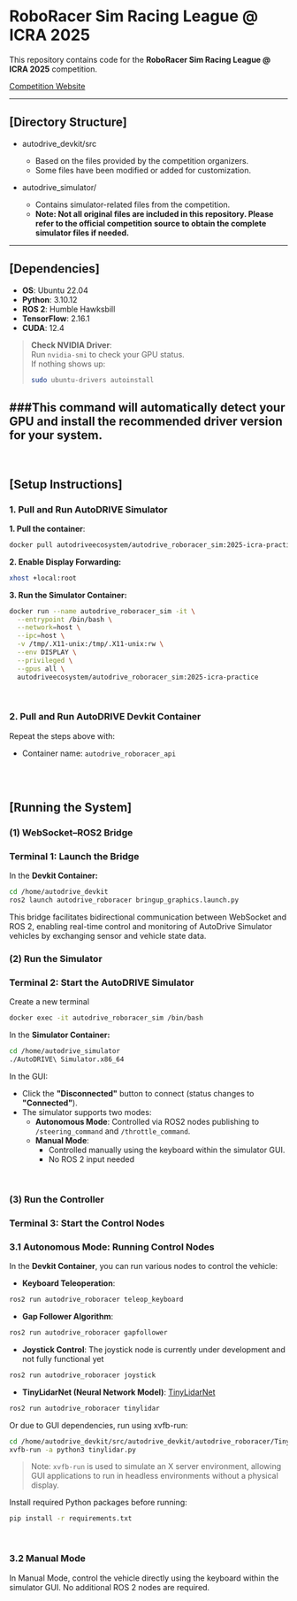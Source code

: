 # RoboRacer Sim Racing League @ ICRA 2025

This repository contains code for the **RoboRacer Sim Racing League @ ICRA 2025** competition.

[Competition Website](https://autodrive-ecosystem.github.io/competitions/roboracer-sim-racing-icra-2025/#resources)

---

## [Directory Structure]
- autodrive_devkit/src
    - Based on the files provided by the competition organizers.
    - Some files have been modified or added for customization.

- autodrive_simulator/
    - Contains simulator-related files from the competition.
    - **Note: Not all original files are included in this repository.
    Please refer to the official competition source to obtain the complete simulator files if needed.**
---

## [Dependencies]

- **OS**: Ubuntu 22.04
- **Python**: 3.10.12
- **ROS 2**: Humble Hawksbill
- **TensorFlow**: 2.16.1
- **CUDA**: 12.4

>  **Check NVIDIA Driver**:  
> Run `nvidia-smi` to check your GPU status.  
> If nothing shows up:
> ```bash
> sudo ubuntu-drivers autoinstall
> ```

###This command will automatically detect your GPU and install the recommended driver version for your system.
---
<br>

## [Setup Instructions]

### 1. Pull and Run AutoDRIVE Simulator

**1. Pull the container**:
```bash
docker pull autodriveecosystem/autodrive_roboracer_sim:2025-icra-practice
```

**2. Enable Display Forwarding:**
``` bash
xhost +local:root
```

**3. Run the Simulator Container:**
``` bash
docker run --name autodrive_roboracer_sim -it \
  --entrypoint /bin/bash \
  --network=host \
  --ipc=host \
  -v /tmp/.X11-unix:/tmp/.X11-unix:rw \
  --env DISPLAY \
  --privileged \
  --gpus all \
  autodriveecosystem/autodrive_roboracer_sim:2025-icra-practice
```

<br>

### 2. Pull and Run AutoDRIVE Devkit Container
Repeat the steps above with:
  - Container name: `autodrive_roboracer_api`

<br><br>

## [Running the System]
### (1) WebSocket–ROS2 Bridge
### Terminal 1: Launch the Bridge
In the **Devkit Container:**
``` bash
cd /home/autodrive_devkit
ros2 launch autodrive_roboracer bringup_graphics.launch.py
```
This bridge facilitates bidirectional communication between WebSocket and ROS 2, enabling real-time control and monitoring of AutoDrive Simulator vehicles by exchanging sensor and vehicle state data.
<br>

### (2) Run the Simulator
### Terminal 2: Start the AutoDRIVE Simulator
Create a new terminal
```bash
docker exec -it autodrive_roboracer_sim /bin/bash
```
In the **Simulator Container:**
``` bash
cd /home/autodrive_simulator
./AutoDRIVE\ Simulator.x86_64
```
In the GUI:
- Click the **"Disconnected"** button to connect (status changes to **"Connected"**).
- The simulator supports two modes:
  - **Autonomous Mode**: Controlled via ROS2 nodes publishing to `/steering_command` and `/throttle_command`.
  - **Manual Mode**:
    - Controlled manually using the keyboard within the simulator GUI.
    - No ROS 2 input needed
<br>

### (3) Run the Controller
### Terminal 3: Start the Control Nodes
### 3.1 Autonomous Mode: Running Control Nodes
In the **Devkit Container**, you can run various nodes to control the vehicle:
  - **Keyboard Teleoperation**:
  ```bash
  ros2 run autodrive_roboracer teleop_keyboard
  ```
  - **Gap Follower Algorithm**:
  ```bash
  ros2 run autodrive_roboracer gapfollower
  ```
  - **Joystick Control**:
    The joystick node is currently under development and not fully functional yet
  ```bash
  ros2 run autodrive_roboracer joystick
  ```
  - **TinyLidarNet (Neural Network Model)**:
    [TinyLidarNet](CSL-KU/TinyLidarNet)
  ```bash
  ros2 run autodrive_roboracer tinylidar
  ```
  Or due to GUI dependencies, run using xvfb-run:
  ```bash
  cd /home/autodrive_devkit/src/autodrive_devkit/autodrive_roboracer/TinyLidarNet
  xvfb-run -a python3 tinylidar.py
  ```
  > Note: `xvfb-run` is used to simulate an X server environment, allowing GUI applications to run in headless environments without a physical display.

  Install required Python packages before running:
  ```bash
  pip install -r requirements.txt
  ```
<br>

### 3.2 Manual Mode
In Manual Mode, control the vehicle directly using the keyboard within the simulator GUI. No additional ROS 2 nodes are required.

##

```bash

```
